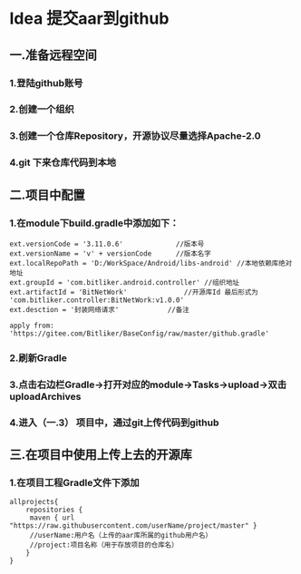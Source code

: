 # Idea 提交aar到github
## 一.准备远程空间
### 1.登陆github账号
### 2.创建一个组织
### 3.创建一个仓库Repository，开源协议尽量选择Apache-2.0
### 4.git 下来仓库代码到本地

## 二.项目中配置
### 1.在module下build.gradle中添加如下：
```
ext.versionCode = '3.11.0.6'             //版本号
ext.versionName = 'v' + versionCode      //版本名字
ext.localRepoPath = 'D:/WorkSpace/Android/libs-android' //本地依赖库绝对地址
ext.groupId = 'com.bitliker.android.controller' //组织地址
ext.artifactId = 'BitNetWork'              //开源库Id 最后形式为 'com.bitliker.controller:BitNetWork:v1.0.0'
ext.desction = '封装网络请求'            //备注

apply from: 'https://gitee.com/Bitliker/BaseConfig/raw/master/github.gradle'
```
    
### 2.刷新Gradle

### 3.点击右边栏Gradle->打开对应的module->Tasks->upload->双击uploadArchives

### 4.进入（一.3） 项目中，通过git上传代码到github

## 三.在项目中使用上传上去的开源库
### 1.在项目工程Gradle文件下添加
``` 
allprojects{
    repositories {
     maven { url "https://raw.githubusercontent.com/userName/project/master" }
     //userName:用户名（上传的aar库所属的github用户名）
     //project:项目名称（用于存放项目的仓库名）
    }
}
```



